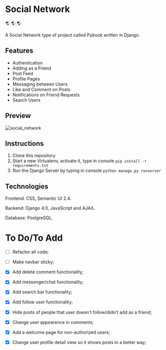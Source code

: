 # Social Network

:earth_americas: :earth_americas: :earth_americas:

A Social Network type of project called Pybook written in Django.

## Features

- Authentication
- Adding as a Friend
- Post Feed
- Profile Pages
- Messaging between Users
- Like and Comment on Posts
- Notifications on Friend Requests
- Search Users

## Preview

![social_network](https://user-images.githubusercontent.com/86254474/175503144-70b07513-1a24-400a-80ce-bd8669167660.png)

## Instructions

1. Clone this repository
2. Start a new Virtualenv, activate it, type in console `pip install -r requirements.txt`
3. Run the Django Server by typing in console `python manage.py runserver`

## Technologies

Frontend: CSS, Semantic UI 2.4.

Backend: Django 4.0, JavaScript and AJAX.

Database: PostgreSQL.

# To Do/To Add

- [ ]  Refactor all code;

- [ ]  Make navbar sticky;

- [x]  Add delete comment functionality; 

- [x]  Add messenger/chat functionality;

- [x]  Add search bar functionality;

- [x]  Add follow user functionality;

- [x]  Hide posts of people that user doesn't follow/didn't add as a friend;

- [x]  Change user appearence in comments;

- [x]  Add a welcome page for non-authorized users;

- [x]  Change user profile detail view so it shows posts in a better way;
